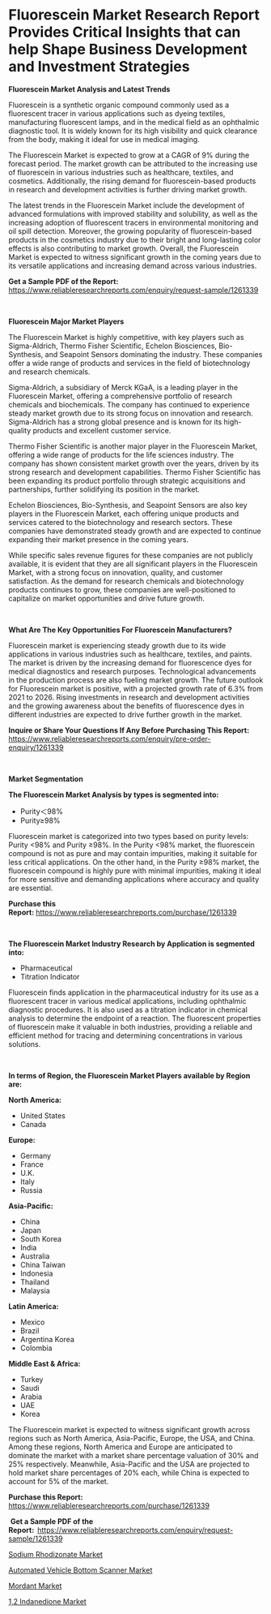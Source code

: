 <p><h1>Fluorescein Market Research Report Provides Critical Insights that can help Shape Business Development and Investment Strategies</h1></p><p><strong>Fluorescein Market Analysis and Latest Trends</strong></p>
<p><p>Fluorescein is a synthetic organic compound commonly used as a fluorescent tracer in various applications such as dyeing textiles, manufacturing fluorescent lamps, and in the medical field as an ophthalmic diagnostic tool. It is widely known for its high visibility and quick clearance from the body, making it ideal for use in medical imaging.</p><p>The Fluorescein Market is expected to grow at a CAGR of 9% during the forecast period. The market growth can be attributed to the increasing use of fluorescein in various industries such as healthcare, textiles, and cosmetics. Additionally, the rising demand for fluorescein-based products in research and development activities is further driving market growth.</p><p>The latest trends in the Fluorescein Market include the development of advanced formulations with improved stability and solubility, as well as the increasing adoption of fluorescent tracers in environmental monitoring and oil spill detection. Moreover, the growing popularity of fluorescein-based products in the cosmetics industry due to their bright and long-lasting color effects is also contributing to market growth. Overall, the Fluorescein Market is expected to witness significant growth in the coming years due to its versatile applications and increasing demand across various industries.</p></p>
<p><strong>Get a Sample PDF of the Report:&nbsp;</strong> <a href="https://www.reliableresearchreports.com/enquiry/request-sample/1261339">https://www.reliableresearchreports.com/enquiry/request-sample/1261339</a></p>
<p>&nbsp;</p>
<p><strong>Fluorescein Major Market Players</strong></p>
<p><p>The Fluorescein Market is highly competitive, with key players such as Sigma-Aldrich, Thermo Fisher Scientific, Echelon Biosciences, Bio-Synthesis, and Seapoint Sensors dominating the industry. These companies offer a wide range of products and services in the field of biotechnology and research chemicals.</p><p>Sigma-Aldrich, a subsidiary of Merck KGaA, is a leading player in the Fluorescein Market, offering a comprehensive portfolio of research chemicals and biochemicals. The company has continued to experience steady market growth due to its strong focus on innovation and research. Sigma-Aldrich has a strong global presence and is known for its high-quality products and excellent customer service.</p><p>Thermo Fisher Scientific is another major player in the Fluorescein Market, offering a wide range of products for the life sciences industry. The company has shown consistent market growth over the years, driven by its strong research and development capabilities. Thermo Fisher Scientific has been expanding its product portfolio through strategic acquisitions and partnerships, further solidifying its position in the market.</p><p>Echelon Biosciences, Bio-Synthesis, and Seapoint Sensors are also key players in the Fluorescein Market, each offering unique products and services catered to the biotechnology and research sectors. These companies have demonstrated steady growth and are expected to continue expanding their market presence in the coming years.</p><p>While specific sales revenue figures for these companies are not publicly available, it is evident that they are all significant players in the Fluorescein Market, with a strong focus on innovation, quality, and customer satisfaction. As the demand for research chemicals and biotechnology products continues to grow, these companies are well-positioned to capitalize on market opportunities and drive future growth.</p></p>
<p>&nbsp;</p>
<p><strong>What Are The Key Opportunities For Fluorescein Manufacturers?</strong></p>
<p><p>Fluorescein market is experiencing steady growth due to its wide applications in various industries such as healthcare, textiles, and paints. The market is driven by the increasing demand for fluorescence dyes for medical diagnostics and research purposes. Technological advancements in the production process are also fueling market growth. The future outlook for Fluorescein market is positive, with a projected growth rate of 6.3% from 2021 to 2026. Rising investments in research and development activities and the growing awareness about the benefits of fluorescence dyes in different industries are expected to drive further growth in the market.</p></p>
<p><strong>Inquire or Share Your Questions If Any Before Purchasing This Report:</strong> <a href="https://www.reliableresearchreports.com/enquiry/pre-order-enquiry/1261339">https://www.reliableresearchreports.com/enquiry/pre-order-enquiry/1261339</a></p>
<p>&nbsp;</p>
<p><strong>Market Segmentation</strong></p>
<p><strong>The Fluorescein Market Analysis by types is segmented into:</strong></p>
<p><ul><li>Purity＜98%</li><li>Purity≥98%</li></ul></p>
<p><p>Fluorescein market is categorized into two types based on purity levels: Purity <98% and Purity ≥98%. In the Purity <98% market, the fluorescein compound is not as pure and may contain impurities, making it suitable for less critical applications. On the other hand, in the Purity ≥98% market, the fluorescein compound is highly pure with minimal impurities, making it ideal for more sensitive and demanding applications where accuracy and quality are essential.</p></p>
<p><strong>Purchase this Report:&nbsp;</strong><a href="https://www.reliableresearchreports.com/purchase/1261339">https://www.reliableresearchreports.com/purchase/1261339</a></p>
<p>&nbsp;</p>
<p><strong>The Fluorescein Market Industry Research by Application is segmented into:</strong></p>
<p><ul><li>Pharmaceutical</li><li>Titration Indicator</li></ul></p>
<p><p>Fluorescein finds application in the pharmaceutical industry for its use as a fluorescent tracer in various medical applications, including ophthalmic diagnostic procedures. It is also used as a titration indicator in chemical analysis to determine the endpoint of a reaction. The fluorescent properties of fluorescein make it valuable in both industries, providing a reliable and efficient method for tracing and determining concentrations in various solutions.</p></p>
<p>&nbsp;</p>
<p><strong>In terms of Region, the Fluorescein Market Players available by Region are:</strong></p>
<p>
    <p> <strong> North America: </strong>
        <ul>
            <li>United States</li>
            <li>Canada</li>
        </ul>
        </p> 
    <p> <strong> Europe: </strong>
        <ul>
            <li>Germany</li>
            <li>France</li>
            <li>U.K.</li>
            <li>Italy</li>
            <li>Russia</li>
        </ul>
        </p> 
    <p> <strong> Asia-Pacific: </strong>
        <ul>
            <li>China</li>
            <li>Japan</li>
            <li>South Korea</li>
            <li>India</li>
            <li>Australia</li>
            <li>China Taiwan</li>
            <li>Indonesia</li>
            <li>Thailand</li>
            <li>Malaysia</li>
        </ul>
        </p> 
    <p> <strong> Latin America: </strong>
        <ul>
            <li>Mexico</li>
            <li>Brazil</li>
            <li>Argentina Korea</li>
            <li>Colombia</li>
        </ul>
        </p> 
    <p> <strong> Middle East & Africa: </strong>
        <ul>
            <li>Turkey</li>
            <li>Saudi</li>
            <li>Arabia</li>
            <li>UAE</li>
            <li>Korea</li>
        </ul>
    </p>
    </p>
<p><p>The Fluorescein market is expected to witness significant growth across regions such as North America, Asia-Pacific, Europe, the USA, and China. Among these regions, North America and Europe are anticipated to dominate the market with a market share percentage valuation of 30% and 25% respectively. Meanwhile, Asia-Pacific and the USA are projected to hold market share percentages of 20% each, while China is expected to account for 5% of the market.</p></p>
<p><strong>Purchase this Report: </strong><a href="https://www.reliableresearchreports.com/purchase/1261339">https://www.reliableresearchreports.com/purchase/1261339</a></p>
<p>&nbsp;<strong>Get a Sample PDF of the Report:&nbsp;&nbsp;</strong><a href="https://www.reliableresearchreports.com/enquiry/request-sample/1261339">https://www.reliableresearchreports.com/enquiry/request-sample/1261339</a></p>
<p><strong></strong></p>
<p><p><a href="https://github.com/johnbach50/Market-Research-Report-List-2/blob/main/sodium-rhodizonate-market.md">Sodium Rhodizonate Market</a></p><p><a href="https://view.publitas.com/reportprime-1/automated-vehicle-bottom-scanner-market-size-growth-outlook-from-2023-to-2030-projecting-at-markets-trends-analysis-by-application-regional-outlook-and-revenue/">Automated Vehicle Bottom Scanner Market</a></p><p><a href="https://github.com/pjcfca/Market-Research-Report-List-1/blob/main/mordant-market.md">Mordant Market</a></p><p><a href="https://scarlet-rocket-c63.notion.site/1-2-Indanedione-Market-Research-Report-Provides-Critical-Insights-that-can-help-Shape-Business-Devel-53a20122454944e09e873523a56381a2">1,2 Indanedione Market</a></p></p>